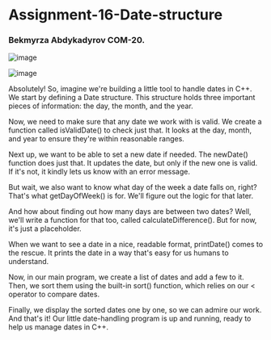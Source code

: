 # Assignment-16-Date-structure

### Bekmyrza Abdykadyrov COM-20.
![image](https://github.com/Bekmyrzapro/Assignment-16-Date-structure/assets/74038682/2e632230-c07f-43db-ab19-54b4c80d7d8c)

![image](https://github.com/Bekmyrzapro/Assignment-16-Date-structure/assets/74038682/b18cafa3-3543-40ef-a98d-f2afb6124619)



Absolutely! So, imagine we're building a little tool to handle dates in C++. We start by defining a Date structure. This structure holds three important pieces of information: the day, the month, and the year.

Now, we need to make sure that any date we work with is valid. We create a function called isValidDate() to check just that. It looks at the day, month, and year to ensure they're within reasonable ranges.

Next up, we want to be able to set a new date if needed. The newDate() function does just that. It updates the date, but only if the new one is valid. If it's not, it kindly lets us know with an error message.

But wait, we also want to know what day of the week a date falls on, right? That's what getDayOfWeek() is for. We'll figure out the logic for that later.

And how about finding out how many days are between two dates? Well, we'll write a function for that too, called calculateDifference(). But for now, it's just a placeholder.

When we want to see a date in a nice, readable format, printDate() comes to the rescue. It prints the date in a way that's easy for us humans to understand.

Now, in our main program, we create a list of dates and add a few to it. Then, we sort them using the built-in sort() function, which relies on our < operator to compare dates.

Finally, we display the sorted dates one by one, so we can admire our work. And that's it! Our little date-handling program is up and running, ready to help us manage dates in C++.

